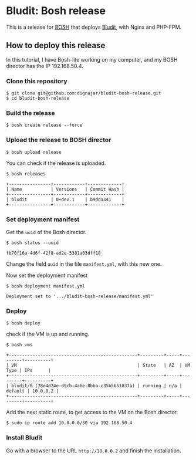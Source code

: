 # Bludit: Bosh release

This is a release for [BOSH](http://bosh.io/) that deploys [Bludit](https://bludit.com), with Nginx and PHP-FPM.

## How to deploy this release

In this tutorial, I have Bosh-lite working on my computer, and my BOSH director has the IP 192.168.50.4.

### Clone this repository

```
$ git clone git@github.com:dignajar/bludit-bosh-release.git
$ cd bludit-bosh-release
```

### Build the release

```
$ bosh create release --force
```

### Upload the release to BOSH director

```
$ bosh upload release
```

You can check if the release is uploaded.

```
$ bosh releases

+----------------+------------+-------------+
| Name           | Versions   | Commit Hash |
+----------------+------------+-------------+
| bludit         | 0+dev.1    | b9dda341    |
+----------------+------------+-------------+
```


### Set deployment manifest

Get the `uuid` of the Bosh director.

```
$ bosh status --uuid

fb70f16a-4d6f-42f8-ad2e-3381a03dff18
```

Change the field `uuid` in the file `manifest.yml`, with this new one.

Now set the deployment manifest

```
$ bosh deployment manifest.yml

Deployment set to '.../bludit-bosh-release/manifest.yml'
```

### Deploy

```
$ bosh deploy
```

check if the VM is up and running.

```
$ bosh vms

+-------------------------------------------------+---------+-----+---------+----------+
| VM                                              | State   | AZ  | VM Type | IPs      |
+-------------------------------------------------+---------+-----+---------+----------+
| bludit/0 (78e4d24e-d9cb-4a6e-8bba-c35b5651037a) | running | n/a | default | 10.0.0.2 |
+-------------------------------------------------+---------+-----+---------+----------+
```

Add the next static route, to get access to the VM on the Bosh director.

```
$ sudo ip route add 10.0.0.0/30 via 192.168.50.4
```

### Install Bludit

Go with a browser to the URL `http://10.0.0.2` and finish the installation.